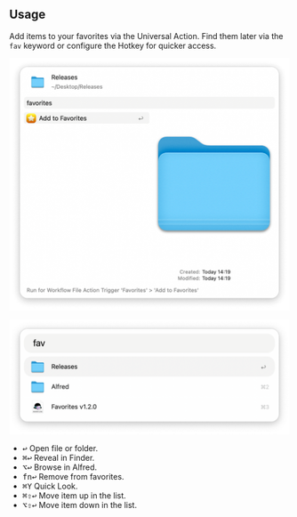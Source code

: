 ## Usage

Add items to your favorites via the Universal Action. Find them later via the `fav` keyword or configure the Hotkey for quicker access.

![Universal Action to add favourites](images/ua.png)

![Keyword to retrieve favourites](images/keyword.png)

* <kbd>↩</kbd> Open file or folder.
* <kbd>⌘</kbd><kbd>↩</kbd> Reveal in Finder.
* <kbd>⌥</kbd><kbd>↩</kbd> Browse in Alfred.
* <kbd>fn</kbd><kbd>↩</kbd> Remove from favorites.
* <kbd>⌘</kbd><kbd>Y</kbd> Quick Look.
* <kbd>⌘</kbd><kbd>⇧</kbd><kbd>↩</kbd> Move item up in the list.
* <kbd>⌥</kbd><kbd>⇧</kbd><kbd>↩</kbd> Move item down in the list.
